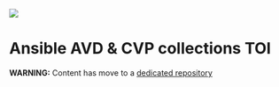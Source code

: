 ![](https://img.shields.io/badge/Arista-EOS%20Automation-blue)

# Ansible AVD & CVP collections TOI

__WARNING:__ Content has move to a [dedicated repository](https://github.com/arista-netdevops-community/ansible-avd-cloudvision-demo)
